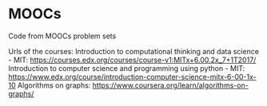 # MOOCs
Code from MOOCs problem sets

Urls of the courses:
  Introduction to computational thinking and data science - MIT: https://courses.edx.org/courses/course-v1:MITx+6.00.2x_7+1T2017/
  Introduction to computer science and programming using python - MIT: https://www.edx.org/course/introduction-computer-science-mitx-6-00-1x-10
  Algorithms on graphs: https://www.coursera.org/learn/algorithms-on-graphs/
  
  
